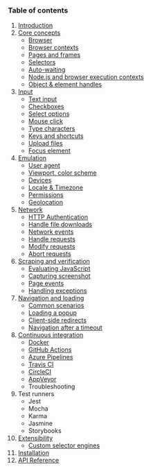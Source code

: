 ### Table of contents

1. [Introduction](./intro.md)
1. [Core concepts](./core-concepts.md)
    - [Browser](./core-concepts.md#browser)
    - [Browser contexts](./core-concepts.md#browser-contexts)
    - [Pages and frames](./core-concepts.md#pages-and-frames)
    - [Selectors](./core-concepts.md#selectors)
    - [Auto-waiting](./core-concepts.md#auto-waiting)
    - [Node.js and browser execution contexts](./core-concepts.md#node-js-and-browser-execution-contexts)
    - [Object & element handles](./core-concepts.md#object--element-handles)
1. [Input](./input.md)
    - [Text input](./input.md#text-input)
    - [Checkboxes](./input.md#checkboxes)
    - [Select options](./input.md#select-options)
    - [Mouse click](./input.md#mouse-click)
    - [Type characters](./input.md#type-characters)
    - [Keys and shortcuts](./input.md#keys-and-shortcuts)
    - [Upload files](./input.md#upload-files)
    - [Focus element](./input.md#focus-element)
1. [Emulation](./emulation.md)
    - [User agent](./emulation.md#user-agent)
    - [Viewport, color scheme](./emulation.md#viewport-color-scheme)
    - [Devices](./emulation.md#devices)
    - [Locale & Timezone](./emulation.md#locale--timezone)
    - [Permissions](./emulation.md#permissions)
    - [Geolocation](./emulation.md#geolocation)
1. [Network](./network.md)
    - [HTTP Authentication](./network.md#http-authentication)
    - [Handle file downloads](./network.md#handle-file-downloads)
    - [Network events](./network.md#network-events)
    - [Handle requests](./network.md#handle-requests)
    - [Modify requests](./network.md#modify-requests)
    - [Abort requests](./network.md#abort-requests)
1. [Scraping and verification](./verification.md)
    - [Evaluating JavaScript](./verification.md#evaluating-javascript)
    - [Capturing screenshot](./verification.md#capturing-screenshot)
    - [Page events](./verification.md#page-events)
    - [Handling exceptions](./verification.md#handling-exceptions)
1. [Navigation and loading](./loading.md)
    - [Common scenarios](./loading.md#common-scenarios)
    - [Loading a popup](./loading.md#loading-a-popup)
    - [Client-side redirects](./loading.md#unusual-client-side-redirects)
    - [Navigation after a timeout](./loading.md#click-triggers-navigation-after-a-timeout)
1. [Continuous integration](./ci.md)
    - [Docker](./ci.md#docker)
    - [GitHub Actions](./ci.md#github-actions)
    - [Azure Pipelines](./ci.md#azure-pipelines)
    - [Travis CI](./ci.md#travis-ci)
    - [CircleCI](./ci.md#circleci)
    - [AppVeyor](./ci.md#appveyor)
    - Troubleshooting
1. Test runners
    - Jest
    - Mocha
    - Karma
    - Jasmine
    - Storybooks
1. [Extensibility](./extensibility.md)
    - [Custom selector engines](./extensibility.md#custom-selector-engines)
1. [Installation](./installation.md)
1. [API Reference](./api.md)
